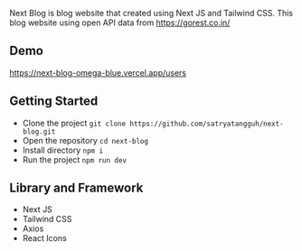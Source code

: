 Next Blog is blog website that created using Next JS and Tailwind CSS. This blog website using open API data from https://gorest.co.in/

## Demo
https://next-blog-omega-blue.vercel.app/users

## Getting Started
- Clone the project `git clone https://github.com/satryatangguh/next-blog.git`
- Open the repository `cd next-blog`
- Install directory `npm i`
- Run the project `npm run dev`

## Library and Framework
- Next JS
- Tailwind CSS
- Axios
- React Icons
